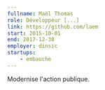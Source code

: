 ```yaml
---
fullname: Maël Thomas
role: Développeur [...]
link: https://github.com/laem
start: 2015-10-01
end: 2017-12-30
employer: dinsic
startups:
    - embauche
---
```


Modernise l'action publique.
